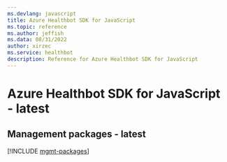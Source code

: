 ```yaml
---
ms.devlang: javascript
title: Azure Healthbot SDK for JavaScript
ms.topic: reference
ms.author: jeffish
ms.data: 08/31/2022
author: xirzec
ms.service: healthbot
description: Reference for Azure Healthbot SDK for JavaScript
---
```

# Azure Healthbot SDK for JavaScript - latest

## Management packages - latest
[!INCLUDE [mgmt-packages](healthbot-mgmt-index.md)]
